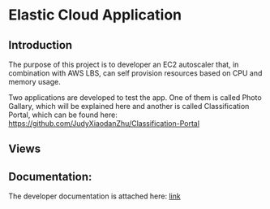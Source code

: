 # Elastic Cloud Application

## Introduction
The purpose of this project is to developer an EC2 autoscaler that, in combination with AWS LBS, can self provision resources based on CPU and memory usage. 

Two applications are developed to test the app. One of them is called Photo Gallary, which will be explained here and another is called Classification Portal, which can be found here: https://github.com/JudyXiaodanZhu/Classification-Portal

## Views

## Documentation:
The developer documentation is attached here:
[link](A2%20(2).pdf)
